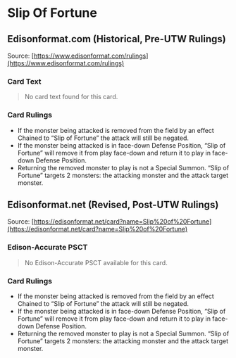 # Slip Of Fortune

## Edisonformat.com (Historical, Pre-UTW Rulings)

Source: [https://www.edisonformat.com/rulings](https://www.edisonformat.com/rulings)

### Card Text

> No card text found for this card.

### Card Rulings

*   If the monster being attacked is removed from the field by an effect Chained to “Slip of Fortune” the attack will still be negated.
*   If the monster being attacked is in face-down Defense Position, “Slip of Fortune” will remove it from play face-down and return it to play in face-down Defense Position.
*   Returning the removed monster to play is not a Special Summon. “Slip of Fortune” targets 2 monsters: the attacking monster and the attack target monster.

## Edisonformat.net (Revised, Post-UTW Rulings)

Source: [https://edisonformat.net/card?name=Slip%20of%20Fortune](https://edisonformat.net/card?name=Slip%20of%20Fortune)

### Edison-Accurate PSCT

> No Edison-Accurate PSCT available for this card.

### Card Rulings

*   If the monster being attacked is removed from the field by an effect Chained to “Slip of Fortune” the attack will still be negated.
*   If the monster being attacked is in face-down Defense Position, “Slip of Fortune” will remove it from play face-down and return it to play in face-down Defense Position.
*   Returning the removed monster to play is not a Special Summon. “Slip of Fortune” targets 2 monsters: the attacking monster and the attack target monster.
            